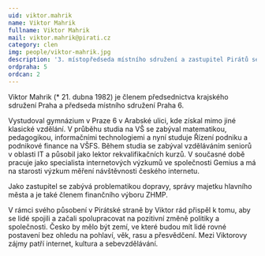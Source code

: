 ```yaml
---
uid: viktor.mahrik
name: Viktor Mahrik
fullname: Viktor Mahrik
mail: viktor.mahrik@pirati.cz
category: clen
img: people/viktor-mahrik.jpg
description: '3. místopředseda místního sdružení a zastupitel Pirátů se specializací na oblast dopravy v zastupitelstvu hlavního města Prahy.'
ordpraha: 5
ordcan: 2
---
```


Viktor Mahrik (* 21. dubna 1982) je členem předsednictva krajského sdružení Praha a předseda místního sdružení Praha 6. 

Vystudoval gymnázium v Praze 6 v Arabské ulici, kde získal mimo jiné klasické vzdělání. V průběhu studia na VŠ se zabýval matematikou, pedagogikou, informačními technologiemi a nyní studuje Řízení podniku a podnikové finance na VŠFS. Během studia se zabýval vzděláváním seniorů v oblasti IT a působil jako lektor rekvalifikačních kurzů. V současné době pracuje jako specialista internetových výzkumů ve společnosti Gemius a má na starosti výzkum měření návštěvnosti českého internetu.

Jako zastupitel se zabývá problematikou dopravy, správy majetku hlavního města a je také členem finančního výboru ZHMP. 

V rámci svého působení v Pirátské straně by Viktor rád přispěl k tomu, aby se lidé spojili a začali spolupracovat na pozitivní změně politiky a společnosti. Česko by mělo být zemí, ve které budou mít lidé rovné postavení bez ohledu na pohlaví, věk, rasu a přesvědčení. Mezi Viktorovy zájmy patří internet, kultura a sebevzdělávání.
